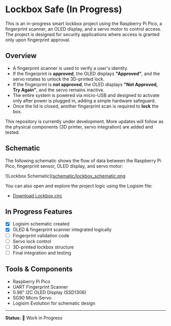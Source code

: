# Lockbox Safe (In Progress)

This is an in-progress smart lockbox project using the Raspberry Pi Pico, a fingerprint scanner, an OLED display, and a servo motor to control access. The project is designed for security applications where access is granted only upon fingerprint approval.

## Overview

- A fingerprint scanner is used to verify a user's identity.
- If the fingerprint is **approved**, the OLED displays **"Approved"**, and the servo rotates to unlock the 3D-printed lock.
- If the fingerprint is **not approved**, the OLED displays **"Not Approved, Try Again"**, and the servo remains inactive.
- The entire system is powered via micro-USB and designed to activate only after power is plugged in, adding a simple hardware safeguard.
- Once the lid is closed, another fingerprint scan is required to **lock** the box.

This repository is currently under development. More updates will follow as the physical components (3D printer, servo integration) are added and tested.

## Schematic

The following schematic shows the flow of data between the Raspberry Pi Pico, fingerprint sensor, OLED display, and servo motor:

![Lockbox Schematic]([schematic/lockbox_schematic.png](https://github.com/ErvSim/Lockbox_Safe/blob/main/schematic/Lockbox.png)

You can also open and explore the project logic using the Logisim file:

- [Download Lockbox.circ](schematic/Lockbox.circ)

## In Progress Features

- [x] Logisim schematic created
- [x] OLED & fingerprint scanner integrated logically
- [ ] Fingerprint validation code
- [ ] Servo lock control
- [ ] 3D-printed lockbox structure
- [ ] Final integration and testing

## Tools & Components

- Raspberry Pi Pico
- UART Fingerprint Scanner
- 0.96" I2C OLED Display (SSD1306)
- SG90 Micro Servo  
- Logisim Evolution for schematic design

---

**Status:** 🚧 Work in Progress  

